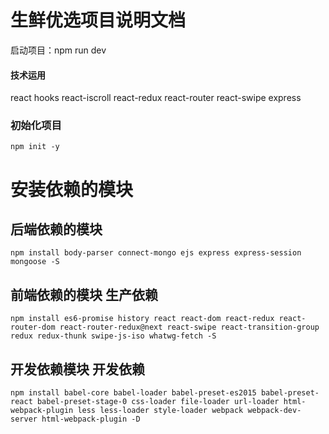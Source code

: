 # 生鲜优选项目说明文档

启动项目：npm run dev
#### 技术运用

react
hooks
react-iscroll
react-redux
react-router
react-swipe
express


### 初始化项目
```
npm init -y
```
# 安装依赖的模块

## 后端依赖的模块
```
npm install body-parser connect-mongo ejs express express-session mongoose -S
```
## 前端依赖的模块  生产依赖
```
npm install es6-promise history react react-dom react-redux react-router-dom react-router-redux@next react-swipe react-transition-group redux redux-thunk swipe-js-iso whatwg-fetch -S
```
## 开发依赖模块 开发依赖
```
npm install babel-core babel-loader babel-preset-es2015 babel-preset-react babel-preset-stage-0 css-loader file-loader url-loader html-webpack-plugin less less-loader style-loader webpack webpack-dev-server html-webpack-plugin -D
```







